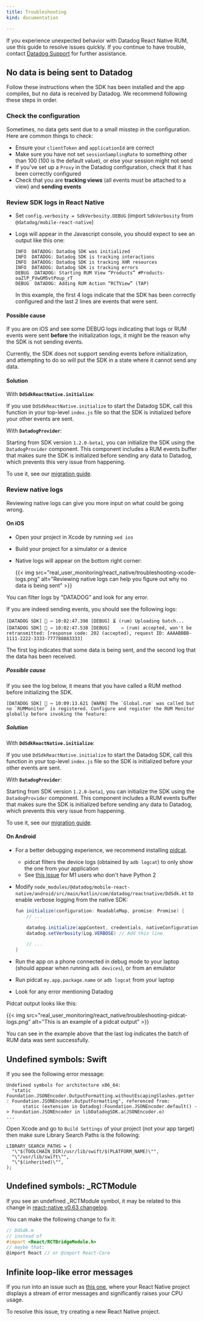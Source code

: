 ```yaml
---
title: Troubleshooting
kind: documentation

---
```


If you experience unexpected behavior with Datadog React Native RUM, use this guide to resolve issues quickly. If you continue to have trouble, contact [Datadog Support][1] for further assistance.

## No data is being sent to Datadog

Follow these instructions when the SDK has been installed and the app compiles, but no data is received by Datadog. We recommend following these steps in order.

### Check the configuration

Sometimes, no data gets sent due to a small misstep in the configuration. Here are common things to check:

- Ensure your `clientToken` and `applicationId` are correct
- Make sure you have not set `sessionSamplingRate` to something other than 100 (100 is the default value), or else your session might not send
- If you've set up a `Proxy` in the Datadog configuration, check that it has been correctly configured
- Check that you are **tracking views** (all events must be attached to a view) and **sending events**

### Review SDK logs in React Native

- Set `config.verbosity = SdkVerbosity.DEBUG` (import `SdkVerbosity` from `@datadog/mobile-react-native`)
- Logs will appear in the Javascript console, you should expect to see an output like this one:

  ```
  INFO  DATADOG: Datadog SDK was initialized
  INFO  DATADOG: Datadog SDK is tracking interactions
  INFO  DATADOG: Datadog SDK is tracking XHR resources
  INFO  DATADOG: Datadog SDK is tracking errors
  DEBUG  DATADOG: Starting RUM View “Products” #Products-oaZlP_FVwGM5vtPoup_rT
  DEBUG  DATADOG: Adding RUM Action “RCTView” (TAP)
  ```

  In this example, the first 4 logs indicate that the SDK has been correctly configured and the last 2 lines are events that were sent.

#### Possible cause

If you are on iOS and see some DEBUG logs indicating that logs or RUM events were sent **before** the initialization logs, it might be the reason why the SDK is not sending events.

Currently, the SDK does not support sending events before initialization, and attempting to do so will put the SDK in a state where it cannot send any data.

#### Solution

With **`DdSdkReactNative.initialize`**:

If you use `DdSdkReactNative.initialize` to start the Datadog SDK, call this function in your top-level `index.js` file so that the SDK is initialized before your other events are sent.

With **`DatadogProvider`**:

Starting from SDK version `1.2.0-beta1`, you can initialize the SDK using the `DatadogProvider` component. This component includes a RUM events buffer that makes sure the SDK is initialized before sending any data to Datadog, which prevents this very issue from happening.

To use it, see our [migration guide][2].

### Review native logs

Reviewing native logs can give you more input on what could be going wrong.

#### On iOS

- Open your project in Xcode by running `xed ios`
- Build your project for a simulator or a device
- Native logs will appear on the bottom right corner:

  {{< img src="real_user_monitoring/react_native/troubleshooting-xcode-logs.png" alt="Reviewing native logs can help you figure out why no data is being sent"  >}}

You can filter logs by "DATADOG" and look for any error.

If you are indeed sending events, you should see the following logs:

```
[DATADOG SDK] 🐶 → 10:02:47.398 [DEBUG] ⏳ (rum) Uploading batch...
[DATADOG SDK] 🐶 → 10:02:47.538 [DEBUG]    → (rum) accepted, won't be retransmitted: [response code: 202 (accepted), request ID: AAAABBBB-1111-2222-3333-777788883333]
```

The first log indicates that some data is being sent, and the second log that the data has been received.

##### Possible cause

If you see the log below, it means that you have called a RUM method before initializing the SDK.

```
[DATADOG SDK] 🐶 → 10:09:13.621 [WARN] The `Global.rum` was called but no `RUMMonitor` is registered. Configure and register the RUM Monitor globally before invoking the feature:
```

##### Solution

With **`DdSdkReactNative.initialize`**:

If you use `DdSdkReactNative.initialize` to start the Datadog SDK, call this function in your top-level `index.js` file so the SDK is initialized before your other events are sent.

With **`DatadogProvider`**:

Starting from SDK version `1.2.0-beta1`, you can initialize the SDK using the `DatadogProvider` component. This component includes a RUM events buffer that makes sure the SDK is initialized before sending any data to Datadog, which prevents this very issue from happening.

To use it, see our [migration guide][2].

#### On Android

- For a better debugging experience, we recommend installing [pidcat][3].
  - pidcat filters the device logs (obtained by `adb logcat`) to only show the one from your application
  - See [this issue][4] for M1 users who don't have Python 2
- Modify `node_modules/@datadog/mobile-react-native/android/src/main/kotlin/com/datadog/reactnative/DdSdk.kt` to enable verbose logging from the native SDK:

  ```java
  fun initialize(configuration: ReadableMap, promise: Promise) {
      // ...

      datadog.initialize(appContext, credentials, nativeConfiguration, trackingConsent)
      datadog.setVerbosity(Log.VERBOSE) // Add this line

      // ...
  }
  ```

- Run the app on a phone connected in debug mode to your laptop (should appear when running `adb devices`), or from an emulator
- Run pidcat `my.app.package.name` or `adb logcat` from your laptop
- Look for any error mentioning Datadog

Pidcat output looks like this:

{{< img src="real_user_monitoring/react_native/troubleshooting-pidcat-logs.png" alt="This is an example of a pidcat output" >}}

You can see in the example above that the last log indicates the batch of RUM data was sent successfully.

## Undefined symbols: Swift

If you see the following error message:

```
Undefined symbols for architecture x86_64:
  "static Foundation.JSONEncoder.OutputFormatting.withoutEscapingSlashes.getter : Foundation.JSONEncoder.OutputFormatting", referenced from:
      static (extension in Datadog):Foundation.JSONEncoder.default() -> Foundation.JSONEncoder in libDatadogSDK.a(JSONEncoder.o)
...
```

Open Xcode and go to `Build Settings` of your project (not your app target) then make sure Library Search Paths is the following:

```shell
LIBRARY_SEARCH_PATHS = (
  "\"$(TOOLCHAIN_DIR)/usr/lib/swift/$(PLATFORM_NAME)\"",
  "\"/usr/lib/swift\"",
  "\"$(inherited)\"",
);
```

## Undefined symbols: _RCTModule

If you see an undefined _RCTModule symbol, it may be related to this change in [react-native v0.63 changelog][5].

You can make the following change to fix it:

```objectivec
// DdSdk.m
// instead of
#import <React/RCTBridgeModule.h>
// maybe that:
@import React // or @import React-Core
```

## Infinite loop-like error messages

If you run into an issue such as [this one][5], where your React Native project displays a stream of error messages and significantly raises your CPU usage.

To resolve this issue, try creating a new React Native project.

[1]: /help
[2]: https://github.com/DataDog/dd-sdk-reactnative/blob/develop/docs/migrating_to_datadog_provider.md
[3]: https://github.com/JakeWharton/pidcat
[4]: https://github.com/JakeWharton/pidcat/issues/180#issuecomment-1124019329
[5]: https://github.com/facebook/react-native/commit/6e08f84719c47985e80123c72686d7a1c89b72ed
[6]: https://github.com/facebook/react-native/issues/28801
